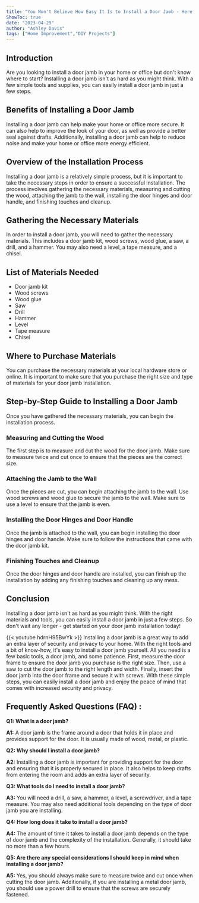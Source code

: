 ```yaml
---
title: "You Won't Believe How Easy It Is to Install a Door Jamb - Here's How!"
ShowToc: true 
date: "2023-04-29"
author: "Ashley Davis" 
tags: ["Home Improvement","DIY Projects"]
---
```

## Introduction
Are you looking to install a door jamb in your home or office but don't know where to start? Installing a door jamb isn't as hard as you might think. With a few simple tools and supplies, you can easily install a door jamb in just a few steps. 

## Benefits of Installing a Door Jamb
Installing a door jamb can help make your home or office more secure. It can also help to improve the look of your door, as well as provide a better seal against drafts. Additionally, installing a door jamb can help to reduce noise and make your home or office more energy efficient. 

## Overview of the Installation Process
Installing a door jamb is a relatively simple process, but it is important to take the necessary steps in order to ensure a successful installation. The process involves gathering the necessary materials, measuring and cutting the wood, attaching the jamb to the wall, installing the door hinges and door handle, and finishing touches and cleanup. 

## Gathering the Necessary Materials
In order to install a door jamb, you will need to gather the necessary materials. This includes a door jamb kit, wood screws, wood glue, a saw, a drill, and a hammer. You may also need a level, a tape measure, and a chisel. 

## List of Materials Needed
- Door jamb kit
- Wood screws
- Wood glue
- Saw
- Drill
- Hammer
- Level
- Tape measure
- Chisel

## Where to Purchase Materials
You can purchase the necessary materials at your local hardware store or online. It is important to make sure that you purchase the right size and type of materials for your door jamb installation. 

## Step-by-Step Guide to Installing a Door Jamb
Once you have gathered the necessary materials, you can begin the installation process. 

### Measuring and Cutting the Wood
The first step is to measure and cut the wood for the door jamb. Make sure to measure twice and cut once to ensure that the pieces are the correct size. 

### Attaching the Jamb to the Wall
Once the pieces are cut, you can begin attaching the jamb to the wall. Use wood screws and wood glue to secure the jamb to the wall. Make sure to use a level to ensure that the jamb is even. 

### Installing the Door Hinges and Door Handle
Once the jamb is attached to the wall, you can begin installing the door hinges and door handle. Make sure to follow the instructions that came with the door jamb kit. 

### Finishing Touches and Cleanup
Once the door hinges and door handle are installed, you can finish up the installation by adding any finishing touches and cleaning up any mess. 

## Conclusion
Installing a door jamb isn't as hard as you might think. With the right materials and tools, you can easily install a door jamb in just a few steps. So don't wait any longer - get started on your door jamb installation today!

{{< youtube hdrnH95BwYk >}} 
Installing a door jamb is a great way to add an extra layer of security and privacy to your home. With the right tools and a bit of know-how, it's easy to install a door jamb yourself. All you need is a few basic tools, a door jamb, and some patience. First, measure the door frame to ensure the door jamb you purchase is the right size. Then, use a saw to cut the door jamb to the right length and width. Finally, insert the door jamb into the door frame and secure it with screws. With these simple steps, you can easily install a door jamb and enjoy the peace of mind that comes with increased security and privacy.

## Frequently Asked Questions (FAQ) :
**Q1: What is a door jamb?**

**A1:** A door jamb is the frame around a door that holds it in place and provides support for the door. It is usually made of wood, metal, or plastic. 

**Q2: Why should I install a door jamb?**

**A2:** Installing a door jamb is important for providing support for the door and ensuring that it is properly secured in place. It also helps to keep drafts from entering the room and adds an extra layer of security. 

**Q3: What tools do I need to install a door jamb?**

**A3:** You will need a drill, a saw, a hammer, a level, a screwdriver, and a tape measure. You may also need additional tools depending on the type of door jamb you are installing. 

**Q4: How long does it take to install a door jamb?**

**A4:** The amount of time it takes to install a door jamb depends on the type of door jamb and the complexity of the installation. Generally, it should take no more than a few hours. 

**Q5: Are there any special considerations I should keep in mind when installing a door jamb?**

**A5:** Yes, you should always make sure to measure twice and cut once when cutting the door jamb. Additionally, if you are installing a metal door jamb, you should use a power drill to ensure that the screws are securely fastened.





